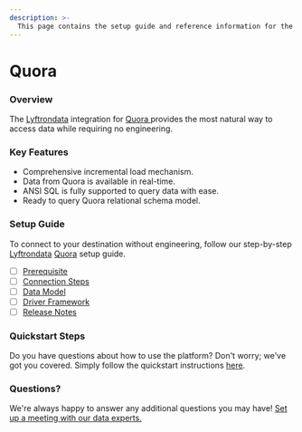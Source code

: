 ```yaml
---
description: >-
  This page contains the setup guide and reference information for the Quora source connector.
---
```


# Quora

### Overview

The [Lyftrondata](https://www.lyftrondata.com/) integration for [Quora](https://www.lyftrondata.com/integration/quora/)[ ](https://www.lyftrondata.com/integration/quora/)provides the most natural way to access data while requiring no engineering.

### Key Features

* Comprehensive incremental load mechanism.
* Data from Quora is available in real-time.&#x20;
* ANSI SQL is fully supported to query data with ease.
* Ready to query Quora relational schema model.

### Setup Guide

To connect to your destination without engineering, follow our step-by-step [Lyftrondata](https://www.lyftrondata.com/)  [Quora](https://www.lyftrondata.com/integration/quora/) setup guide.

* [ ] [Prerequisite](../../marketing-analytics/quora/prerequisite.md)
* [ ] [Connection Steps](../../marketing-analytics/quora/connection-steps.md)
* [ ] [Data Model](../../marketing-analytics/quora/data-model/)
* [ ] [Driver Framework](../../marketing-analytics/quora/driver-framework/)
* [ ] [Release Notes](../../marketing-analytics/quora/release-notes.md)

### Quickstart Steps

Do you have questions about how to use the platform? Don't worry; we've got you covered. Simply follow the quickstart instructions [here](../../../quickstart-steps.md).

### Questions? <a href="#questions" id="questions"></a>

We're always happy to answer any additional questions you may have! [Set up a meeting with our data experts.](https://www.lyftrondata.com/book-a-meeting/)

